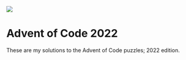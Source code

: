 ![](https://img.shields.io/badge/stars%20⭐-30-yellow)

# Advent of Code 2022

These are my solutions to the Advent of Code puzzles; 2022 edition.
